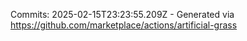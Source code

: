 Commits: 2025-02-15T23:23:55.209Z - Generated via https://github.com/marketplace/actions/artificial-grass
<br>
